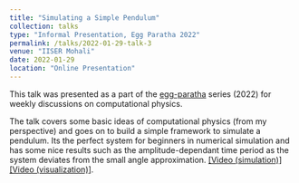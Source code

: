 ```yaml
---
title: "Simulating a Simple Pendulum"
collection: talks
type: "Informal Presentation, Egg Paratha 2022"
permalink: /talks/2022-01-29-talk-3
venue: "IISER Mohali"
date: 2022-01-29
location: "Online Presentation"
---
```


This talk was presented as a part of the [egg-paratha](https://iiserm.github.io/egg-paratha/) series (2022) for weekly discussions on computational physics. 

The talk covers some basic ideas of computational physics (from my perspective) and goes on to build a simple framework to simulate a pendulum. Its the perfect system for beginners in numerical simulation and has some nice results such as the amplitude-dependant time period as the system deviates from the small angle approximation. [\[Video (simulation)\]](https://www.youtube.com/watch?v=4A8rZsJco1w
) [\[Video (visualization)\]](https://www.youtube.com/watch?v=WWchtLaNCHw).
